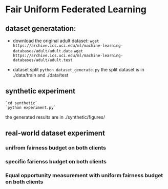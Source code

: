 # Fair Uniform Federated Learning

## dataset generatation:
* download the original adult dataset: 
`wget https://archive.ics.uci.edu/ml/machine-learning-databases/adult/adult.data`
`wget https://archive.ics.uci.edu/ml/machine-learning-databases/adult/adult.test`

* dataset split
`python dataset_generate.py`
the split dataset is in ./data/train and ./data/test

## synthetic experiment 
    `cd synthetic`
    `python experiment.py`
the generated results are in ./synthetic/figures/

## real-world dataset experiment

### unifrom fairness budget on both clients 
    
### specific farienss budget on both clients 

### Equal opportunity measurement with uniform fairness budget on both clients


